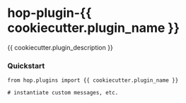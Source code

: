 # hop-plugin-{{ cookiecutter.plugin_name }}

{{ cookiecutter.plugin_description }}

### Quickstart

```
from hop.plugins import {{ cookiecutter.plugin_name }}

# instantiate custom messages, etc.
```
